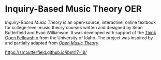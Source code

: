 # Inquiry-Based Music Theory OER

*Inquiry-Based Music Theory* is an open-source, interactive, online textbook for college-level music theory courses written and designed by Sean Butterfield and Evan Williamson.
It was developed with support of the [Think Open Fellowship](https://open.lib.uidaho.edu/) from the University of Idaho. 
The project was inspired by and partially adapted from [*Open Music Theory*](http://openmusictheory.com/).

<https://smbutterfield.github.io/ibmt17-18/>
